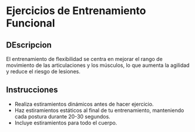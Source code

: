 # Ejercicios de Entrenamiento Funcional

## DEscripcion
El entrenamiento de flexibilidad se centra en mejorar el rango de movimiento de las articulaciones y los músculos, lo que aumenta la agilidad y reduce el riesgo de lesiones.

## Instrucciones  
- Realiza estiramientos dinámicos antes de hacer ejercicio.
- Haz estiramientos estáticos al final de tu entrenamiento, manteniendo cada postura durante 20-30 segundos.
- Incluye estiramientos para todo el cuerpo.
